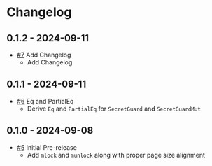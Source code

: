 # Changelog

## 0.1.2 - 2024-09-11

- [#7](https://github.com/Eyob94/shush-rs/pull/7) Add Changelog
  - Add Changelog

## 0.1.1 - 2024-09-11

- [#6](https://github.com/Eyob94/shush-rs/pull/6) Eq and PartialEq
  - Derive `Eq` and `PartialEq` for `SecretGuard` and `SecretGuardMut`

## 0.1.0 - 2024-09-08

- [#5](https://github.com/Eyob94/shush-rs/pull/5) Initial Pre-release
  - Add `mlock` and `munlock` along with proper page size alignment
